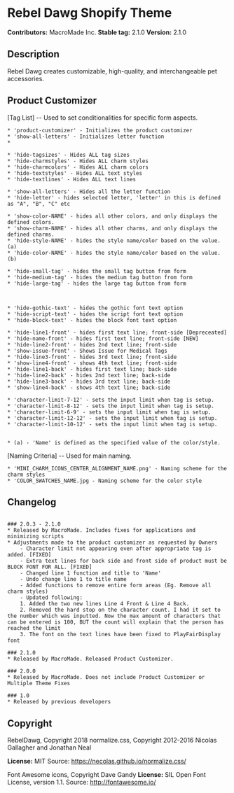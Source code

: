 # Rebel Dawg Shopify Theme

**Contributors:** MacroMade Inc. 
**Stable tag:** 2.1.0 
**Version:** 2.1.0



## Description

Rebel Dawg creates customizable, high-quality, and interchangeable pet accessories.
 
## Product Customizer 

[Tag List] -- Used to set conditionalities for specific form aspects.
```
* 'product-customizer' - Initializes the product customizer 
* 'show-all-letters' - Initializes letter function
* 

* 'hide-tagsizes' - Hides ALL tag sizes
* 'hide-charmstyles' - Hides ALL charm styles
* 'hide-charmcolors' - Hides ALL charm colors
* 'hide-textstyles' - Hides ALL text styles
* 'hide-textlines' - Hides ALL text lines

* 'show-all-letters' - Hides all the letter function
* 'hide-letter' - hides selected letter, 'letter' in this is defined as "A", "B", "C" etc

* 'show-color-NAME' - hides all other colors, and only displays the defined colors. 
* 'show-charm-NAME' - hides all other charms, and only displays the defined charms. 
* 'hide-style-NAME' - hides the style name/color based on the value. (a)
* 'hide-color-NAME' - hides the style name/color based on the value. (b)

* 'hide-small-tag' - hides the small tag button from form
* 'hide-medium-tag' - hides the medium tag button from form
* 'hide-large-tag' - hides the large tag button from form



* 'hide-gothic-text' - hides the gothic font text option
* 'hide-script-text' - hides the script font text option
* 'hide-block-text' - hides the block font text option

* 'hide-line1-front' - hides first text line; front-side [Depreceated]
* 'hide-name-front' - hides first text line; front-side [NEW]
* 'hide-line2-front' - hides 2nd text line; front-side
* 'show-issue-front' - Shows Issue for Medical Tags
* 'hide-line3-front' - hides 3rd text line; front-side
* 'show-line4-front' - shows 4th text line; front-side
* 'hide-line1-back' - hides first text line; back-side
* 'hide-line2-back' - hides 2nd text line; back-side
* 'hide-line3-back' - hides 3rd text line; back-side
* 'show-line4-back' - shows 4th text line; back-side

* 'character-limit-7-12' - sets the input limit when tag is setup.
* 'character-limit-8-12' - sets the input limit when tag is setup.
* 'character-limit-6-9' - sets the input limit when tag is setup.
* 'character-limit-12-12' - sets the input limit when tag is setup.
* 'character-limit-10-12' - sets the input limit when tag is setup.


* (a) - 'Name' is defined as the specified value of the color/style.
```

[Naming Criteria] -- Used for main naming.
```
* 'MINI_CHARM_ICONS_CENTER_ALIGNMENT_NAME.png' - Naming scheme for the charm styles
* 'COLOR_SWATCHES_NAME.jpg - Naming scheme for the color style

```

## Changelog

```

### 2.0.3 - 2.1.0
* Released by MacroMade. Includes fixes for applications and minimizing scripts
* Adjustments made to the product customizer as requested by Owners
    - Character limit not appearing even after appropriate tag is added. [FIXED]
    - Extra text lines for back side and front side of product must be BLOCK FONT FOR ALL. [FIXED]
    - Changed line 1 function and title to 'Name'
    - Undo change line 1 to title name
    - Added functions to remove entire form areas (Eg. Remove all charm styles)
    - Updated following: 
    1. Added the two new lines Line 4 Front & Line 4 Back.
    2. Removed the hard stop on the character count. I had it set to the number which was inputted. Now the max amount of characters that can be entered is 100, BUT the count will explain that the person has reached the limit
    3. The font on the text lines have been fixed to PlayFairDisplay font

### 2.1.0
* Released by MacroMade. Released Product Customizer.

### 2.0.0
* Released by MacroMade. Does not include Product Customizer or Multiple Theme Fixes

### 1.0
* Released by previous developers

```

## Copyright

RebelDawg, Copyright 2018
normalize.css, Copyright 2012-2016 Nicolas Gallagher and Jonathan Neal

**License:** MIT
Source: https://necolas.github.io/normalize.css/

Font Awesome icons, Copyright Dave Gandy
**License:** SIL Open Font License, version 1.1.
Source: http://fontawesome.io/
